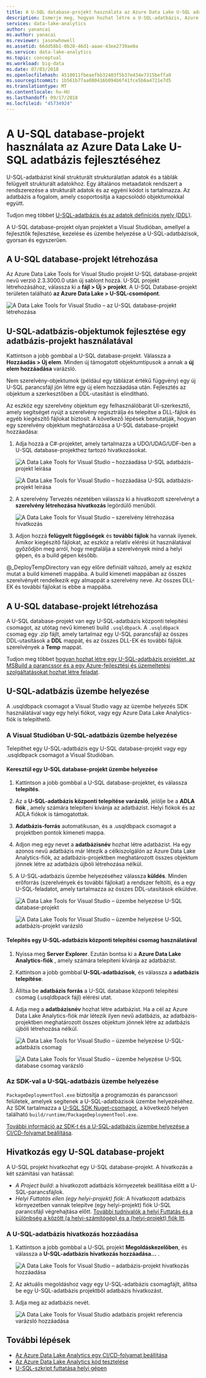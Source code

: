 ```yaml
---
title: A U-SQL database-projekt használata az Azure Data Lake U-SQL adatbázis fejlesztéséhez
description: Ismerje meg, hogyan hozhat létre a U-SQL-adatbázis, Azure Data Lake Tools for Visual Studio használatával.
services: data-lake-analytics
author: yanancai
ms.author: yanacai
ms.reviewer: jasonwhowell
ms.assetid: 66dd58b1-0b28-46d1-aaae-43ee2739ae0a
ms.service: data-lake-analytics
ms.topic: conceptual
ms.workload: big-data
ms.date: 07/03/2018
ms.openlocfilehash: 4518011fbeaefbb32403f5b37e434e7315beffa0
ms.sourcegitcommit: 1b561b77aa080416b094b6f41fce5b6a4721e7d5
ms.translationtype: MT
ms.contentlocale: hu-HU
ms.lasthandoff: 09/17/2018
ms.locfileid: "45734924"
---
```

# <a name="use-a-u-sql-database-project-to-develop-a-u-sql-database-for-azure-data-lake"></a>A U-SQL database-projekt használata az Azure Data Lake U-SQL adatbázis fejlesztéséhez

U-SQL-adatbázist kínál strukturált strukturálatlan adatok és a táblák felügyelt strukturált adatokhoz. Egy általános metaadatok rendszert a rendszerezése a strukturált adatok és az egyéni kódot is tartalmazza. Az adatbázis a fogalom, amely csoportosítja a kapcsolódó objektumokkal együtt.

Tudjon meg többet [U-SQL-adatbázis és az adatok definíciós nyelv (DDL)](https://msdn.microsoft.com/azure/data-lake-analytics/u-sql/data-definition-language-ddl-statements-u-sql). 

A U-SQL database-projekt olyan projektet a Visual Studióban, amellyel a fejlesztők fejlesztése, kezelése és üzembe helyezése a U-SQL-adatbázisok, gyorsan és egyszerűen.

## <a name="create-a-u-sql-database-project"></a>A U-SQL database-projekt létrehozása

Az Azure Data Lake Tools for Visual Studio projekt U-SQL database-projekt nevű verzió 2.3.3000.0 után új sablont hozzá. U-SQL projekt létrehozásához, válassza ki a **fájl > Új > projekt**. A U-SQL Database-projekt területen található **az Azure Data Lake > U-SQL-csomópont**.

![A Data Lake Tools for Visual Studio – az U-SQL database-projekt létrehozása](./media/data-lake-analytics-data-lake-tools-develop-usql-database/data-lake-tools-create-usql-database-project-creation.png) 

## <a name="develop-u-sql-database-objects-by-using-a-database-project"></a>U-SQL-adatbázis-objektumok fejlesztése egy adatbázis-projekt használatával

Kattintson a jobb gombbal a U-SQL database-projekt. Válassza a **Hozzáadás > Új elem**. Minden új támogatott objektumtípusok a annak a **új elem hozzáadása** varázsló. 

Nem szerelvény-objektumok (például egy táblázat értékű függvény) egy új U-SQL parancsfájl jön létre egy új elem hozzáadása után. Fejlesztés az objektum a szerkesztőben a DDL-utasítást is elindítható.

Az eszköz egy szerelvény objektum egy felhasználóbarát UI-szerkesztő, amely segítséget nyújt a szerelvény regisztrálja és telepítse a DLL-fájlok és egyéb kiegészítő fájlokat biztosít. A következő lépések bemutatják, hogyan egy szerelvény objektum meghatározása a U-SQL database-projekt hozzáadása:

1.  Adja hozzá a C#-projektet, amely tartalmazza a UDO/UDAG/UDF-ben a U-SQL database-projekthez tartozó hivatkozásokat.

    ![A Data Lake Tools for Visual Studio – hozzáadása U-SQL adatbázis-projekt leírása](./media/data-lake-analytics-data-lake-tools-develop-usql-database/data-lake-tools-add-project-reference.png) 

    ![A Data Lake Tools for Visual Studio – hozzáadása U-SQL adatbázis-projekt leírása](./media/data-lake-analytics-data-lake-tools-develop-usql-database/data-lake-tools-add-project-reference-wizard.png)

2.  A szerelvény Tervezés nézetében válassza ki a hivatkozott szerelvényt a **szerelvény létrehozása hivatkozás** legördülő menüből.

    ![A Data Lake Tools for Visual Studio – szerelvény létrehozása hivatkozás](./media/data-lake-analytics-data-lake-tools-develop-usql-database/data-lake-tools-create-assembly-from-reference.png)

3.  Adjon hozzá **felügyelt függőségek** és **további fájlok** ha vannak ilyenek. Amikor kiegészítő fájlokat, az eszköz a relatív elérési út használatával győződjön meg arról, hogy megtalálja a szerelvények mind a helyi gépen, és a build gépen később. 

@_DeployTempDirectory van egy előre definiált változó, amely az eszköz mutat a build kimeneti mappába. A build kimeneti mappában az összes szerelvényét rendelkezik egy almappát a szerelvény neve. Az összes DLL-EK és további fájlokat is ebbe a mappába. 
 
## <a name="build-a-u-sql-database-project"></a>A U-SQL database-projekt létrehozása

A U-SQL database-projekt van egy U-SQL-adatbázis központi telepítési csomagot, az utótag nevű kimeneti build `.usqldbpack`. A `.usqldbpack` csomag egy .zip fájlt, amely tartalmaz egy U-SQL parancsfájl az összes DDL-utasítások a **DDL** mappát, és az összes DLL-EK és további fájlok szerelvények a **Temp** mappát.

Tudjon meg többet [hogyan hozhat létre egy U-SQL-adatbázis projektet, az MSBuild a parancssor és a egy Azure-fejlesztési és üzemeltetési szolgáltatásokat hozhat létre feladat](data-lake-analytics-cicd-overview.md).

## <a name="deploy-a-u-sql-database"></a>U-SQL-adatbázis üzembe helyezése

A .usqldbpack csomagot a Visual Studio vagy az üzembe helyezés SDK használatával vagy egy helyi fiókot, vagy egy Azure Data Lake Analytics-fiók is telepíthető. 

### <a name="deploy-a-u-sql-database-in-visual-studio"></a>A Visual Studióban U-SQL-adatbázis üzembe helyezése

Telepíthet egy U-SQL-adatbázis egy U-SQL database-projekt vagy egy .usqldbpack csomagot a Visual Studióban.

#### <a name="deploy-through-a-u-sql-database-project"></a>Keresztül egy U-SQL database-projekt üzembe helyezése

1.  Kattintson a jobb gombbal a U-SQL database-projektet, és válassza **telepítés**.
2.  Az a **U-SQL-adatbázis központi telepítése varázsló**, jelölje be a **ADLA fiók** , amely számára telepíteni kívánja az adatbázist. Helyi fiókok és az ADLA fiókok is támogatottak.
3.  **Adatbázis-forrás** automatikusan, és a .usqldbpack csomagot a projektben pontok kimeneti mappa.
4.  Adjon meg egy nevet a **adatbázisnév** hozhat létre adatbázist. Ha egy azonos nevű adatbázis már létezik a célkiszolgálón az Azure Data Lake Analytics-fiók, az adatbázis-projektben meghatározott összes objektum jönnek létre az adatbázis újbóli létrehozása nélkül.
5.  A U-SQL-adatbázis üzembe helyezéséhez válassza **küldés**. Minden erőforrás (szerelvények és további fájlokat) a rendszer feltölti, és a egy U-SQL-feladatot, amely tartalmazza az összes DDL-utasítások elküldve.

    ![A Data Lake Tools for Visual Studio – üzembe helyezése U-SQL database-projekt](./media/data-lake-analytics-data-lake-tools-develop-usql-database/data-lake-tools-deploy-usql-database-project.png)

    ![A Data Lake Tools for Visual Studio – üzembe helyezése U-SQL adatbázis-projekt varázsló](./media/data-lake-analytics-data-lake-tools-develop-usql-database/data-lake-tools-deploy-usql-database-project-wizard.png)

#### <a name="deploy-through-a-u-sql-database-deployment-package"></a>Telepítés egy U-SQL-adatbázis központi telepítési csomag használatával

1.  Nyissa meg **Server Explorer**. Ezután bontsa ki a **Azure Data Lake Analytics-fiók** , amely számára telepíteni kívánja az adatbázist.
2.  Kattintson a jobb gombbal **U-SQL-adatbázisok**, és válassza a **adatbázis telepítése**.
3.  Állítsa be **adatbázis forrás** a U-SQL database központi telepítési csomag (.usqldbpack fájl) elérési utat.
4.  Adja meg a **adatbázisnév** hozhat létre adatbázist. Ha a cél az Azure Data Lake Analytics-fiók már létezik ilyen nevű adatbázis, az adatbázis-projektben meghatározott összes objektum jönnek létre az adatbázis újbóli létrehozása nélkül.

    ![A Data Lake Tools for Visual Studio – üzembe helyezése U-SQL-adatbázis csomag](./media/data-lake-analytics-data-lake-tools-develop-usql-database/data-lake-tools-deploy-usql-database-package.png)

    ![A Data Lake Tools for Visual Studio – üzembe helyezése U-SQL database csomag varázsló](./media/data-lake-analytics-data-lake-tools-develop-usql-database/data-lake-tools-deploy-usql-database-package-wizard.png)
  
### <a name="deploy-u-sql-database-by-using-the-sdk"></a>Az SDK-val a U-SQL-adatbázis üzembe helyezése

`PackageDeploymentTool.exe` biztosítja a programozás és parancssori felületek, amelyek segítenek a U-SQL-adatbázisok üzembe helyezéséhez. Az SDK tartalmazza a [U-SQL SDK Nuget-csomagot](https://www.nuget.org/packages/Microsoft.Azure.DataLake.USQL.SDK/), a következő helyen található `build/runtime/PackageDeploymentTool.exe`.

[További információ az SDK-t és a U-SQL-adatbázis üzembe helyezése a CI/CD-folyamat beállítása](data-lake-analytics-cicd-overview.md).

## <a name="reference-a-u-sql-database-project"></a>Hivatkozás egy U-SQL database-projekt

A U-SQL projekt hivatkozhat egy U-SQL database-projekt. A hivatkozás a két számítási van hatással:

- *A Project build*: a hivatkozott adatbázis környezetek beállítása előtt a U-SQL-parancsfájlok. 
- *Helyi Futtatás ellen (egy helyi-projekt) fiók*: A hivatkozott adatbázis környezetben vannak telepítve (egy helyi-projekt) fiók U-SQL parancsfájl végrehajtása előtt. [További tudnivalók a helyi Futtatás és a különbség a között (a helyi-számítógép) és a (helyi-projekt) fiók Itt](data-lake-analytics-data-lake-tools-local-run.md).

### <a name="how-to-add-a-u-sql-database-reference"></a>A U-SQL-adatbázis hivatkozás hozzáadása

1. Kattintson a jobb gombbal a U-SQL projekt **Megoldáskezelőben**, és válassza a **U-SQL-adatbázis hivatkozás hozzáadása...** .

    ![A Data Lake Tools for Visual Studio – adatbázis-projekt hivatkozás hozzáadása](./media/data-lake-analytics-data-lake-tools-develop-usql-database/data-lake-tools-add-database-project-reference.png)

2. Az aktuális megoldáshoz vagy egy U-SQL-adatbázis csomagfájlt, állítsa be egy U-SQL-adatbázis projektből adatbázis hivatkozást.
3. Adja meg az adatbázis nevét.

    ![A Data Lake Tools for Visual Studio adatbázis projekt referencia varázsló hozzáadása](./media/data-lake-analytics-data-lake-tools-develop-usql-database/data-lake-tools-add-database-project-reference-wizard.png)

## <a name="next-steps"></a>További lépések

- [Az Azure Data Lake Analytics egy CI/CD-folyamat beállítása](data-lake-analytics-cicd-overview.md)
- [Az Azure Data Lake Analytics kód tesztelése](data-lake-analytics-cicd-test.md)
- [U-SQL-szkript futtatása helyi gépen](data-lake-analytics-data-lake-tools-local-run.md)
